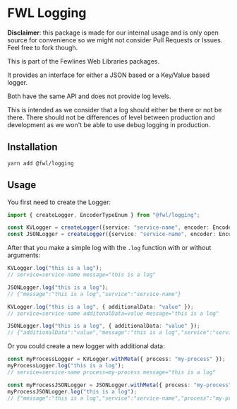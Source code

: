 # FWL Logging

**Disclaimer**: this package is made for our internal usage and is only open source for convenience so we might not consider Pull Requests or Issues. Feel free to fork though.

This is part of the Fewlines Web Libraries packages.

It provides an interface for either a JSON based or a Key/Value based logger.

Both have the same API and does not provide log levels.

This is intended as we consider that a log should either be there or not be there.
There should not be differences of level between production and development as we won't be able to use debug logging in production.

## Installation

```shell
yarn add @fwl/logging
```

## Usage

You first need to create the Logger:

```typescript
import { createLogger, EncoderTypeEnum } from "@fwl/logging";

const KVLogger = createLogger({service: "service-name", encoder: EncoderTypeEnum.KV});
const JSONLogger = createLogger({service: "service-name", encoder: EncoderTypeEnum.JSON});
```

After that you make a simple log with the `.log` function with or without arguments:

```typescript
KVLogger.log("this is a log");
// service=service-name message="this is a log"

JSONLogger.log("this is a log");
// {"message":"this is a log","service":"service-name"}

KVLogger.log("this is a log", { additionalData: "value" });
// service=service-name additonalData=value message="this is a log"

JSONLogger.log("this is a log", { additionalData: "value" });
// {"additionalData":"value","message":"this is a log","service":"service-name"}
```

Or you could create a new logger with additional data:

```typescript
const myProcessLogger = KVLogger.withMeta({ process: "my-process" });
myProcessLogger.log("this is a log");
// service=service-name process=my-process message="this is a log"

const myProcessJSONLogger = JSONLogger.withMeta({ process: "my-process" });
myProcessJSONLogger.log("this is a log");
// {"message":"this is a log","service":"service-name","process":"my-process"}
```

